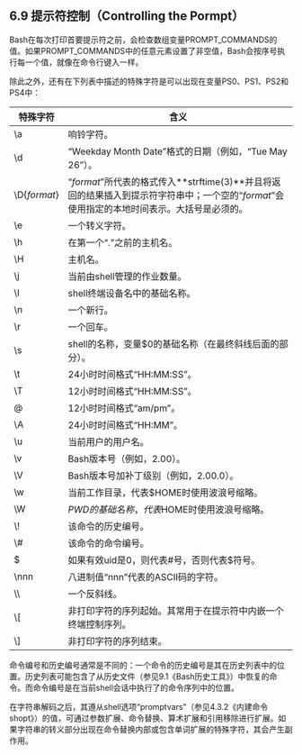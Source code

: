 ## 6.9 提示符控制（Controlling the Pormpt）

Bash在每次打印首要提示符之前，会检查数组变量PROMPT_COMMANDS的值。如果PROMPT_COMMANDS中的任意元素设置了非空值，Bash会按序号执行每一个值，就像在命令行键入一样。

除此之外，还有在下列表中描述的特殊字符是可以出现在变量PS0、PS1、PS2和PS4中：

特殊字符 | 含义
--- | ---
\a | 响铃字符。
\d | “Weekday Month Date”格式的日期（例如，“Tue May 26”）。
\D{*format*} | “*format*”所代表的格式传入**strftime(3)**并且将返回的结果插入到提示符字符串中；一个空的“*format*”会使用指定的本地时间表示。大括号是必须的。
\e | 一个转义字符。
\h | 在第一个“.”之前的主机名。
\H | 主机名。
\j | 当前由shell管理的作业数量。
\l | shell终端设备名中的基础名称。
\n | 一个新行。
\r | 一个回车。
\s | shell的名称，变量$0的基础名称（在最终斜线后面的部分）。
\t | 24小时时间格式“HH:MM:SS”。
\T | 12小时时间格式“HH:MM:SS”。
\@ | 12小时时间格式“am/pm”。
\A | 24小时时间格式“HH:MM”。
\u | 当前用户的用户名。
\v | Bash版本号（例如，2.00）。
\V | Bash版本号加补丁级别（例如，2.00.0）。
\w | 当前工作目录，代表$HOME时使用波浪号缩略。
\W | $PWD的基础名称，代表$HOME时使用波浪号缩略。
\\! | 该命令的历史编号。
\\# | 该命令的命令编号。
\$ | 如果有效uid是0，则代表#号，否则代表$符号。
\nnn | 八进制值“nnn”代表的ASCII码的字符。
\\\\ | 一个反斜线。
\\[ | 非打印字符的序列起始。其常用于在提示符中内嵌一个终端控制序列。
\\] | 非打印字符的序列结束。

命令编号和历史编号通常是不同的：一个命令的历史编号是其在历史列表中的位置。历史列表可能包含了从历史文件（参见9.1《Bash历史工具》）中恢复的命令。而命令编号是在当前shell会话中执行了的命令序列中的位置。

在字符串解码之后，其遵从shell选项“promptvars”（参见4.3.2《内建命令shopt》）的值，可通过参数扩展、命令替换、算术扩展和引用移除进行扩展。如果字符串的转义部分出现在命令替换内部或包含单词扩展的特殊字符，其会产生副作用。